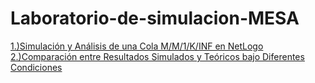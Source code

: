 # Laboratorio-de-simulacion-MESA
[1.)Simulación y Análisis de una Cola M/M/1/K/INF en NetLogo
 2.)Comparación entre Resultados Simulados y Teóricos bajo Diferentes Condiciones ](DiscreteEventSimulationQueuesandServers.pdf)
